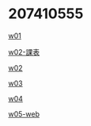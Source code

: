 # 207410555
[w01](https://github.com/joesohandsome/5415143/tree/master/w01 "w01")

[w02-課表](https://github.com/joesohandsome/5415143/tree/master/w02-%E8%AA%B2%E8%A1%A8 "w02-課表")

[w02](https://github.com/joesohandsome/5415143/tree/master/w02 "w02")

[w03](https://github.com/joesohandsome/5415143/tree/master/w03 "w03")

[w04](https://github.com/joesohandsome/5415143/tree/master/w04 "w04")

[w05-web](https://github.com/joesohandsome/5415143/tree/master/w05-web "w05-web")
<!--stackedit_data:
eyJoaXN0b3J5IjpbLTc1NDI1NDg0NF19
-->